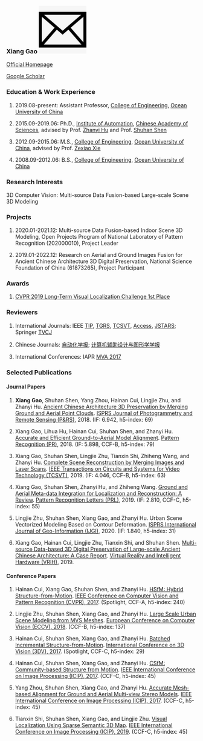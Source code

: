 ### Xiang Gao    [<img src="/email.jpg" width="25%">](http://coe.ouc.edu.cn/2019/0925/c9094a269793/page.htm)

[Official Homepage](http://coe.ouc.edu.cn/2019/0925/c9094a269793/page.htm)

[Google Scholar](https://scholar.google.com/citations?user=TFihLXoAAAAJ&hl=zh-CN)

### Education & Work Experience

1. 2019.08-present: Assistant Professor, [College of Engineering](http://coe.ouc.edu.cn/), [Ocean University of China](http://www.ouc.edu.cn/)

2. 2015.09-2019.06: Ph.D., [Institute of Automation](http://www.ia.cas.cn/), [Chinese Academy of Sciences](http://www.cas.cn/), advised by Prof. [Zhanyi Hu](http://vision.ia.ac.cn/zh/faculty/zyhu/index.html) and Prof. [Shuhan Shen](http://vision.ia.ac.cn/Faculty/shshen/index.htm)

3. 2012.09-2015.06: M.S., [College of Engineering](http://coe.ouc.edu.cn/), [Ocean University of China](http://www.ouc.edu.cn/), advised by Prof. [Zexiao Xie](http://coe.ouc.edu.cn/2017/0504/c9094a63878/page.htm)

4. 2008.09-2012.06: B.S., [College of Engineering](http://coe.ouc.edu.cn/), [Ocean University of China](http://www.ouc.edu.cn/)

### Research Interests

3D Computer Vision: Multi-source Data Fusion-based Large-scale Scene 3D Modeling

### Projects

1. 2020.01-2021.12: Multi-source Data Fusion-based Indoor Scene 3D Modeling, Open Projects Program of National Laboratory of Pattern Recognition (202000010), Project Leader

2. 2019.01-2022.12: Research on Aerial and Ground Images Fusion for Ancient Chinese Architecture 3D Digital Preservation, National Science Foundation of China (61873265), Project Participant

### Awards

1. [CVPR 2019 Long-Term Visual Localization Challenge 1st Place](https://sites.google.com/view/ltvl2019)

### Reviewers

1. International Journals: IEEE [TIP](https://ieeexplore.ieee.org/xpl/RecentIssue.jsp?punumber=83), [TGRS](https://ieeexplore.ieee.org/xpl/RecentIssue.jsp?punumber=36), [TCSVT](https://ieeexplore.ieee.org/xpl/RecentIssue.jsp?punumber=76), [Access](https://ieeexplore.ieee.org/xpl/RecentIssue.jsp?punumber=6287639), [JSTARS](https://ieeexplore.ieee.org/xpl/RecentIssue.jsp?punumber=4609443); Springer [TVCJ](https://www.springer.com/journal/371/)

2. Chinese Journals: [自动化学报](http://www.aas.net.cn/); [计算机辅助设计与图形学学报](http://www.jcad.cn/jcadcms/news/100000/index.shtml)

3. International Conferences: IAPR [MVA 2017](http://www.mva-org.jp/mva2017/)

### Selected Publications

#### Journal Papers

1. <strong>Xiang Gao</strong>, Shuhan Shen, Yang Zhou, Hainan Cui, Lingjie Zhu, and Zhanyi Hu. [Ancient Chinese Architecture 3D Preservation by Merging Ground and Aerial Point Clouds](https://www.sciencedirect.com/sdfe/reader/pii/S092427161830131X/pdf). [ISPRS Journal of Photogrammetry and Remote Sensing (P&RS)](https://www.sciencedirect.com/journal/isprs-journal-of-photogrammetry-and-remote-sensing), 2018. (IF: 6.942, h5-index: 69)

2. Xiang Gao, Lihua Hu, Hainan Cui, Shuhan Shen, and Zhanyi Hu. [Accurate and Efficient Ground-to-Aerial Model Alignment](https://www.sciencedirect.com/sdfe/reader/pii/S0031320317304570/pdf). [Pattern Recognition (PR)](https://www.sciencedirect.com/journal/pattern-recognition), 2018. (IF: 5.898, CCF-B, h5-index: 79)

3. Xiang Gao, Shuhan Shen, Lingjie Zhu, Tianxin Shi, Zhiheng Wang, and Zhanyi Hu. [Complete Scene Reconstruction by Merging Images and Laser Scans](https://ieeexplore.ieee.org/stamp/stamp.jsp?tp=&arnumber=8850072). [IEEE Transactions on Circuits and Systems for Video Technology (TCSVT)](https://ieeexplore.ieee.org/xpl/RecentIssue.jsp?punumber=76), 2019. (IF: 4.046, CCF-B, h5-index: 63)

4. Xiang Gao, Shuhan Shen, Zhanyi Hu, and Zhiheng Wang. [Ground and Aerial Meta-data Integration for Localization and Reconstruction: A Review](https://www.sciencedirect.com/sdfe/reader/pii/S0167865518303544/pdf). [Pattern Recognition Letters (PRL)](https://www.sciencedirect.com/journal/pattern-recognition-letters), 2019. (IF: 2.810, CCF-C, h5-index: 55)

5. Lingjie Zhu, Shuhan Shen, Xiang Gao, and Zhanyi Hu. Urban Scene Vectorized Modeling Based on Contour Deformation. [ISPRS International Journal of Geo-Information (IJGI)](https://www.mdpi.com/journal/ijgi), 2020. (IF: 1.840, h5-index: 31)

6. Xiang Gao, Hainan Cui, Lingjie Zhu, Tianxin Shi, and Shuhan Shen. [Multi-source Data-based 3D Digital Preservation of Large-scale Ancient Chinese Architecture: A Case Report](https://www.sciencedirect.com/sdfe/reader/pii/S2096579619300671/pdf). [Virtual Reality and Intelligent Hardware (VRIH)](https://www.sciencedirect.com/journal/virtual-reality-and-intelligent-hardware), 2019.

#### Conference Papers

1. Hainan Cui, Xiang Gao, Shuhan Shen, and Zhanyi Hu. [HSfM: Hybrid Structure-from-Motion](https://ieeexplore.ieee.org/stamp/stamp.jsp?tp=&arnumber=8099740). [IEEE Conference on Computer Vision and Pattern Recognition (CVPR), 2017](http://cvpr2017.thecvf.com/). (Spotlight, CCF-A, h5-index: 240)

2. Lingjie Zhu, Shuhan Shen, Xiang Gao, and Zhanyi Hu. [Large Scale Urban Scene Modeling from MVS Meshes](https://link.springer.com/content/pdf/10.1007%2F978-3-030-01252-6_38.pdf). [European Conference on Computer Vision (ECCV), 2018](https://eccv2018.org/). (CCF-B, h5-index: 137)

3. Hainan Cui, Shuhan Shen, Xiang Gao, and Zhanyi Hu. [Batched Incremental Structure-from-Motion](https://ieeexplore.ieee.org/stamp/stamp.jsp?tp=&arnumber=8374573). [International Conference on 3D Vision (3DV), 2017](http://irc.cs.sdu.edu.cn/3dv/index.html). (Spotlight, CCF-C, h5-index: 29)

4. Hainan Cui, Shuhan Shen, Xiang Gao, and Zhanyi Hu. [CSfM: Community-based Structure from Motion](https://ieeexplore.ieee.org/stamp/stamp.jsp?tp=&arnumber=8297137). [IEEE International Conference on Image Processing (ICIP), 2017](http://www.2017.ieeeicip.org/). (CCF-C, h5-index: 45)

5. Yang Zhou, Shuhan Shen, Xiang Gao, and Zhanyi Hu. [Accurate Mesh-based Alignment for Ground and Aerial Multi-view Stereo Models](https://ieeexplore.ieee.org/stamp/stamp.jsp?tp=&arnumber=8296758). [IEEE International Conference on Image Processing (ICIP), 2017](http://www.2017.ieeeicip.org/). (CCF-C, h5-index: 45)

6. Tianxin Shi, Shuhan Shen, Xiang Gao, and Lingjie Zhu. [Visual Localization Using Sparse Semantic 3D Map](https://ieeexplore.ieee.org/stamp/stamp.jsp?tp=&arnumber=8802957). [IEEE International Conference on Image Processing (ICIP), 2019](http://2019.ieeeicip.org/). (CCF-C, h5-index: 45)
